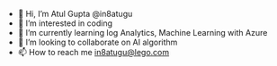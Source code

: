 - 👋 Hi, I’m Atul Gupta @in8atugu
- 👀 I’m interested in coding
- 🌱 I’m currently learning log Analytics, Machine Learning with Azure
- 💞️ I’m looking to collaborate on AI algorithm
- 📫 How to reach me in8atugu@lego.com

<!---
in8atugu/in8atugu is a ✨ special ✨ repository because its `README.md` (this file) appears on your GitHub profile.
You can click the Preview link to take a look at your changes.
--->
